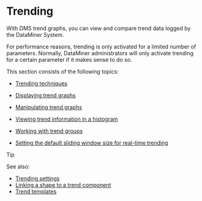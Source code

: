 # Trending

With DMS trend graphs, you can view and compare trend data logged by the DataMiner System.

For performance reasons, trending is only activated for a limited number of parameters. Normally, DataMiner administrators will only activate trending for a certain parameter if it makes sense to do so.

This section consists of the following topics:

- [Trending techniques](Trending_techniques.md)

- [Displaying trend graphs](Displaying_trend_graphs.md)

- [Manipulating trend graphs](Manipulating_trend_graphs.md)

- [Viewing trend information in a histogram](Viewing_trend_information_in_a_histogram.md)

- [Working with trend groups](Working_with_trend_groups.md)

- [Setting the default sliding window size for real-time trending](Setting_the_default_sliding_window_size_for_real-time_trending.md#setting-the-default-sliding-window-size-for-real-time-trending)

> [!TIP]
> See also:
> - [Trending settings](../../part_1/GettingStarted/User_settings.md#trending-settings)
> - [Linking a shape to a trend component](../visio/Linking_a_shape_to_a_trend_component.md)
> - [Trend templates](../protocols/Trend_templates.md)
>
